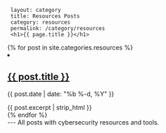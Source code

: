      layout: category
     title: Resources Posts
     category: resources
     permalink: /category/resources
     <h1>{{ page.title }}</h1>
<div class="post-list">
  {% for post in site.categories.resources %}
    <li>
      <h2 class="post-title"><a href="{{ post.url | relative_url }}">{{ post.title }}</a></h2>
      <p class="post-meta">{{ post.date | date: "%b %-d, %Y" }}</p>
      {{ post.excerpt | strip_html }}
    </li>
  {% endfor %}
</div>
     ---
     All posts with cybersecurity resources and tools.
